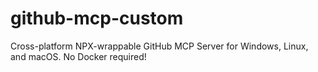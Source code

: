 # github-mcp-custom
Cross-platform NPX-wrappable GitHub MCP Server for Windows, Linux, and macOS. No Docker required!
